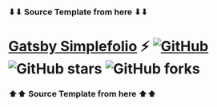 ### ⬇⬇ Source Template from here ⬇⬇

# [Gatsby Simplefolio](https://github.com/cobidev/gatsby-simplefolio) ⚡️ [![GitHub](https://img.shields.io/github/license/cobidev/gatsby-simplefolio?color=blue)](https://github.com/cobidev/gatsby-simplefolio/blob/master/LICENSE.md) ![GitHub stars](https://img.shields.io/github/stars/cobidev/gatsby-simplefolio) ![GitHub forks](https://img.shields.io/github/forks/cobidev/gatsby-simplefolio)

### ⬆⬆ Source Template from here ⬆⬆
